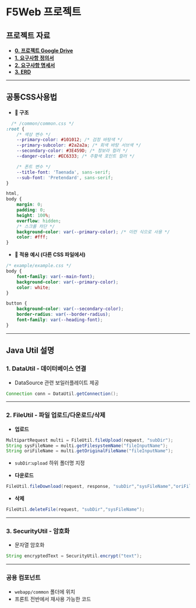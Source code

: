 # F5Web 프로젝트

## 프로젝트 자료

- **[0. 프로젝트 Google Drive](https://drive.google.com/drive/folders/1eTx9sml-5wobjM1_xlHuNHPITeIqizmw)**
- **[1. 요구사항 정의서](https://docs.google.com/spreadsheets/d/1ahWepoCayDJ5XrUp2FLt1lsOSSY-aj6o4qnHbF8Rusc)**
- **[2. 요구사항 명세서](https://docs.google.com/spreadsheets/d/1efOPRSfEhhDyHO4KDAJj_WZoIR8ASWskb0GQBm5FC08)**
- **[3. ERD](https://www.erdcloud.com/d/frfp7FXRHMmLrErGH)**

---

## **공통CSS사용법**

- **📁 구조**

```css
  /* /common/common.css */
:root {
    /* 색상 변수 */
    --primary-color: #101012; /* 검정 바탕색 */
    --primary-subcolor: #2a2a2a; /* 회색 바탕 서브색 */
    --secondary-color: #3E459D; /* 청보라 컬러 */
    --danger-color: #EC6333; /* 주황색 포인트 컬러 */

    /* 폰트 변수 */
    --title-font: 'Taenada', sans-serif;
    --sub-font: 'Pretendard', sans-serif;
}

html,
body {
    margin: 0;
    padding: 0;
    height: 100%;
    overflow: hidden;
    /* 스크롤 차단 */
    background-color: var(--primary-color); /* 이런 식으로 사용 */
    color: #fff;
}
```

- **📄 적용 예시 (다른 CSS 파일에서)**

```css
/* example/example.css */
body {
    font-family: var(--main-font);
    background-color: var(--primary-color);
    color: white;
}

button {
    background-color: var(--secondary-color);
    border-radius: var(--border-radius);
    font-family: var(--heading-font);
}
```

---

## Java Util 설명

### 1. DataUtil - 데이터베이스 연결

- DataSource 관련 보일러플레이트 제공

```java
Connection conn = DataUtil.getConnection();
```

---

### 2. FileUtil - 파일 업로드/다운로드/삭제

- **업로드**

```java
MultipartRequest multi = FileUtil.fileUpload(request, "subDir");
String sysFileName = multi.getFilesystemName("fileInputName");
String oriFileName = multi.getOriginalFileName("fileInputName");
```

- `subDir`:`upload` 하위 폴더명 지정

- **다운로드**

```java
FileUtil.fileDownload(request, response, "subDir","sysFileName","oriFileName");
```

- **삭제**

```java
FileUtil.deleteFile(request, "subDir","sysFileName");
```

---

### 3. SecurityUtil - 암호화

- 문자열 암호화

```java
String encryptedText = SecurityUtil.encrypt("text");
```

---

### 공용 컴포넌트

- `webapp/common` 폴더에 위치
- 프론트 전반에서 재사용 가능한 코드

